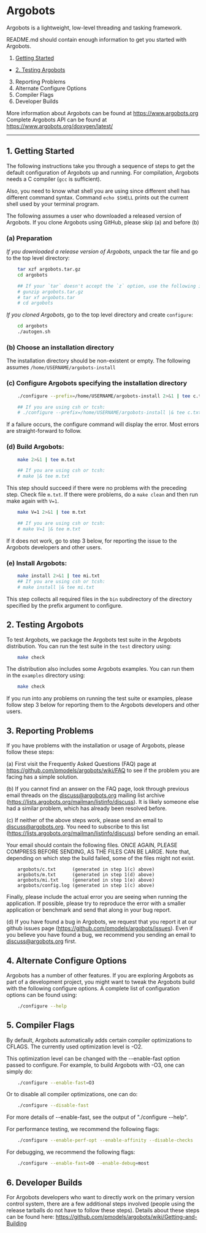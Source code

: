 # Argobots

Argobots is a lightweight, low-level threading and tasking framework.

README.md should contain enough information to get you started with Argobots.

1. [Getting Started](#1-getting-started)
* [2. Testing Argobots](#2.-testing-argobots)
3. Reporting Problems
4. Alternate Configure Options
5. Compiler Flags
6. Developer Builds

More information about Argobots can be found at https://www.argobots.org
Complete Argobots API can be found at https://www.argobots.org/doxygen/latest/

-------------------------------------------------------------------------------

## 1. Getting Started

The following instructions take you through a sequence of steps to get the
default configuration of Argobots up and running.  For compilation, Argobots
needs a C compiler (`gcc` is sufficient).

Also, you need to know what shell you are using since different shell has
different command syntax.  Command `echo $SHELL` prints out the current shell
used by your terminal program.

The following assumes a user who downloaded a released version of Argobots.  If
you clone Argobots using GitHub, please skip (a) and before (b)

### (a) Preparation

*If you downloaded a release version of Argobots*, unpack the tar file and go to
the top level directory:

```sh
    tar xzf argobots.tar.gz
    cd argobots

    ## If your `tar` doesn't accept the `z` option, use the following instead
    # gunzip argobots.tar.gz
    # tar xf argobots.tar
    # cd argobots
```

*If you cloned Argobots*, go to the top level directory and create `configure`:

```sh
    cd argobots
    ./autogen.sh
```

### (b) Choose an installation directory

The installation directory should be non-existent or empty.
The following assumes `/home/USERNAME/argobots-install`

### (c) Configure Argobots specifying the installation directory

```sh
    ./configure --prefix=/home/USERNAME/argobots-install 2>&1 | tee c.txt

    ## If you are using csh or tcsh:
    # ./configure --prefix=/home/USERNAME/argobots-install |& tee c.txt
```

If a failure occurs, the configure command will display the error.  Most errors
are straight-forward to follow.

### (d) Build Argobots:

```sh
    make 2>&1 | tee m.txt

    ## If you are using csh or tcsh:
    # make |& tee m.txt
```

This step should succeed if there were no problems with the preceding step.
Check file `m.txt`.  If there were problems, do a `make clean` and then run
make again with `V=1`.

```sh
    make V=1 2>&1 | tee m.txt

    ## If you are using csh or tcsh:
    # make V=1 |& tee m.txt
```

If it does not work, go to step 3 below, for reporting the issue to the Argobots
developers and other users.

### (e) Install Argobots:

```sh
    make install 2>&1 | tee mi.txt
    ## If you are using csh or tcsh:
    # make install |& tee mi.txt
```

This step collects all required files in the `bin` subdirectory of the directory
specified by the prefix argument to configure.

## 2. Testing Argobots

To test Argobots, we package the Argobots test suite in the Argobots
distribution.  You can run the test suite in the `test` directory using:

```sh
    make check
```

The distribution also includes some Argobots examples.  You can run them in the
`examples` directory using:

```sh
    make check
```

If you run into any problems on running the test suite or examples, please
follow step 3 below for reporting them to the Argobots developers and other
users.

## 3. Reporting Problems

If you have problems with the installation or usage of Argobots, please follow
these steps:

(a) First visit the Frequently Asked Questions (FAQ) page at
https://github.com/pmodels/argobots/wiki/FAQ
to see if the problem you are facing has a simple solution.

(b) If you cannot find an answer on the FAQ page, look through previous email
threads on the discuss@argobots.org mailing list archive
(https://lists.argobots.org/mailman/listinfo/discuss).  It is likely someone
else had a similar problem, which has already been resolved before.

(c) If neither of the above steps work, please send an email to
discuss@argobots.org.  You need to subscribe to this list
(https://lists.argobots.org/mailman/listinfo/discuss) before sending an email.

Your email should contain the following files.  ONCE AGAIN, PLEASE COMPRESS
BEFORE SENDING, AS THE FILES CAN BE LARGE.  Note that, depending on which step
the build failed, some of the files might not exist.

```
    argobots/c.txt      (generated in step 1(c) above)
    argobots/m.txt      (generated in step 1(d) above)
    argobots/mi.txt     (generated in step 1(e) above)
    argobots/config.log (generated in step 1(c) above)
```

Finally, please include the actual error you are seeing when running the
application.  If possible, please try to reproduce the error with a smaller
application or benchmark and send that along in your bug report.

(d) If you have found a bug in Argobots, we request that you report it at our
github issues page (https://github.com/pmodels/argobots/issues).  Even if you
believe you have found a bug, we recommend you sending an email to
discuss@argobots.org first.

## 4. Alternate Configure Options

Argobots has a number of other features.  If you are exploring Argobots as part
of a development project, you might want to tweak the Argobots build with the
following configure options.  A complete list of configuration options can be
found using:

```sh
    ./configure --help
```

## 5. Compiler Flags

By default, Argobots automatically adds certain compiler optimizations to
CFLAGS.  The currently used optimization level is -O2.

This optimization level can be changed with the --enable-fast option passed to
configure.  For example, to build Argobots with -O3, one can simply do:

```sh
    ./configure --enable-fast=O3
```

Or to disable all compiler optimizations, one can do:

```sh
    ./configure --disable-fast
```

For more details of --enable-fast, see the output of "./configure --help".

For performance testing, we recommend the following flags:

```sh
    ./configure --enable-perf-opt --enable-affinity --disable-checks
```

For debugging, we recommend the following flags:
```sh
    ./configure --enable-fast=O0 --enable-debug=most
```

## 6. Developer Builds

For Argobots developers who want to directly work on the primary version control
system, there are a few additional steps involved (people using the release
tarballs do not have to follow these steps).  Details about these steps can be
found here: https://github.com/pmodels/argobots/wiki/Getting-and-Building
